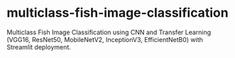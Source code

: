# multiclass-fish-image-classification
Multiclass Fish Image Classification using CNN and Transfer Learning (VGG16, ResNet50, MobileNetV2, InceptionV3, EfficientNetB0) with Streamlit deployment.
